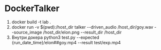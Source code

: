 # DockerTalker


1) docker build -t lab .
2) docker run -v  $(pwd):/host_dir talker --driven_audio /host_dir/goy.wav --source_image /host_dir/elon.png --result_dir /host_dir
3) Внутри докера python3 test.py --expected {run_date_time}/elon##goy.mp4 --result test/exp.mp4
